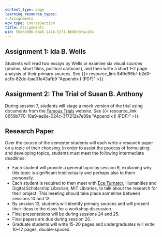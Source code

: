 ```yaml
---
content_type: page
learning_resource_types:
- Assignments
ocw_type: CourseSection
title: Assignments
uid: 55d63d96-6b45-141b-5271-bb8b58faa104
---
```


Assignment 1: Ida B. Wells
--------------------------

Students will read two essays by Wells or examine six visual sources (photos, short films, political cartoons), and then write a short 1–2 page analysis of their primary sources. See {{< resource_link 849d96bf-b2d0-acfb-82dc-bae01e43afb9 "Appendix I (PDF)" >}}.

Assignment 2: The Trial of Susan B. Anthony
-------------------------------------------

During session 7, students will stage a mock version of the trial using documents from the [Famous Trials](https://famous-trials.com/Anthony) website. See {{< resource_link 8659b770-18a9-ae6e-024c-3f7212a7e89a "Appendix II (PDF)" >}}.

Research Paper
--------------

Over the course of the semester students will each write a research paper on a topic of their choosing. In order to assist the process of formulating and developing topics, students must meet the following intermediate deadlines:

*   Each student will provide a general topic by session 9, explaining why this topic is significant intellectually and perhaps also to them personally.
*   Each student is required to then meet with [Ece Turnator](https://libguides.mit.edu/profiles/turnator), Humanities and Digital Scholarship Librarian, MIT Libraries, to talk about the research for their project. This meeting should take place sometime between sessions 10 and 12.
*   By session 13, students will identify primary sources and will present their ideas to the class for a workshop discussion.
*   Final presentations will be during sessions 24 and 25. 
*   Final papers are due during session 26.
*   Graduate students will write 15–20 pages and undergraduates will write 10–12 pages, double-spaced.
